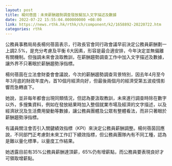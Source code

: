 ```yaml
---
layout: post
title: 楊何蓓茵：未來薪酬趨勢調查發放擬加入文字描述及數據
date: 2022-07-22 15:55:04.000000000 +08:00
link: https://news.rthk.hk/rthk/ch/component/k2/1658892-20220722.htm
categories: rthk
---
```


公務員事務局局長楊何蓓茵表示，行政長官會同行政會議早前決定公務員薪酬劃一上調2.5%，是充分考慮及平衡 6大因素，形容是最合適安排，今年決定並無偏離有關機制。但強調未來會汲取教訓，在薪酬趨勢調查工作中加入文字描述及數據，讓外界不只著眼於薪酬趨勢淨指標。

楊何蓓茵在立法會財委會會議說，今次的薪酬趨勢調查背景特別，因去年4月至今年3月底的財政年度內，首10個月經濟向好，但最後兩個月的經濟受第五波疫情影響而急轉直下。

她說，並非每年都會出現同類情況，但認為要汲取教訓，未來進行調查時除在數字以外，多搜集資料，例如在發放結果時加入整個就業市場及經濟的文字描述，以及經濟狀況及生活費用變動等數據，讓公務員團體及公眾有整體看法，而非只著眼於薪酬趨勢淨指標。

有議員關注會否引入關鍵績效指標（KPI）來決定公務員薪酬調整。楊何蓓茵回應說，不同部門正考慮對未來工作訂下績效指標，但公務員團隊內有不同工種，認為是難以量化標準，以量度工作結果。

她透露目前有35%公務員薪酬達頂薪，65%仍有增薪點，而公務員要表現良好才可領取增薪點。

